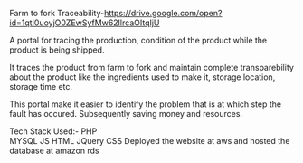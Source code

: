 Farm to fork Traceability-https://drive.google.com/open?id=1qtI0uoyjO0ZEwSyfMw62IlrcaOItqIjU 

A portal for tracing the production, condition of the product while the product is being shipped.

It traces the product from farm to fork and maintain complete transparebility about the product like the ingredients used to make it, storage location, storage time etc. 

This portal make it easier to identify the problem that is at which step the fault has occured. Subsequently saving money and resources.

Tech Stack Used:-
PHP  
MYSQL
JS
HTML
JQuery
CSS
Deployed the website at aws and hosted the database at amazon rds
